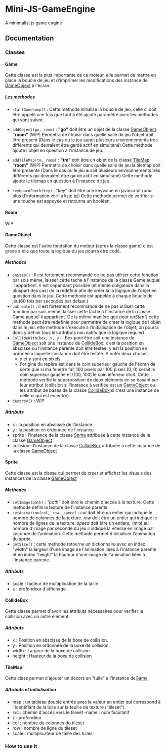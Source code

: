 # Mini-JS-GameEngine
 A minimalist js game engine

## Documentation

### Classes

#### Game
Cette classe est la plus importante de ce moteur, elle permet de mettre en place la boucle de jeu et d'imprimer les modifications des instance de [GameObject](#GameObject) à l'ecran.
##### Les methodes 
- `startGameLoop()` : Cette methode initialise la boucle de jeu, celle ci doit être appelé une fois que tout à été ajouté paramétré avec les methodes qui vont suivre.

- `addObject(go, room)` : **"go"** doit être un objet de la classe [GameObject](#GameObject).
**"room"** (WIP) Permetra de choisir dans quelle salle de jeu l'objet doit être present (Dans le cas ou le jeu aurait plusieurs environnements très différents qui devraient être gardé actif en simultané)
    Cette methode ajoute l'objet en question à l'instance de jeu.

- `addTileMap(tm, room)` : **"tm"** doit être un objet de la classe [TileMap](#TileMap)
**"room"** (WIP) Permetra de choisir dans quelle salle de jeu la tilemap doit être presente (Dans le cas ou le jeu aurait plusieurs environnements très différents qui devraient être gardé actif en simultané)
Cette methode ajoute le tilemap en question à l'instance de jeu.

- `keyboardCheck(key)` : "key" doit être une keyvalue en javascript (pour plus d'information voir la liste [ici](https://developer.mozilla.org/en-US/docs/Web/API/UI_Events/Keyboard_event_key_values)) 
Cette methode permet de verifier si une touche est appuyée et retourne un booléen.

#### Room 
WIP

#### GameObject
Cette classe est l'autre fondation du moteur (après la classe game) c'est grace à elle que toute la logique du jeu pourra être codé.

##### Methodes
- `onStep()` : Il est fortement recommandé de ne pas utiliser cette fonction par sois même, laisser cette tache à l'instance de la classe Game auquel il appartient.
Il est cependant possible (et même obligatoire dans la pluspart des cas) de la redefinir afin de créer la la logique de l'objet en question dans le jeu.
Cette methode est appelée à chaque boucle de jeu(60 fois par secondes par defaut.)
- `onCreate()` : Il est fortement recommandé de ne pas utiliser cette fonction par sois même, laisser cette tache à l'instance de la classe Game auquel il appartient.
De la même manière que pour *onStep()* cette methode peut être redefinie pour permettre de creer la logique de l'objet dans le jeu.
ette methode s'execute à l'initialisation de l'objet, on pourra donc y definir tous les attributs non natifs que la logique requiert.
- `CollideWith(box, x, y)` : Box peut être soit une instance de [GameObject](#GameObject) soit une instance de [CollideBox](#CollideBox).
x est la position en abscisse ou l'instance parente doit être testée.
y est la position en ordonée à laquelle l'instance doit être testée.
A noter deux choses:
    - x et y sont en pixels
    - l'origine du repère est dans le coin superieur gauche de l'écran de sorte que si ma fenetre fait 100 pixels par 100 pixels (0, 0) serait le coin superieur gauche et (100, 100) le coin inferieur droit.
Cette methode verifie la superposition de deux elements en se basant sur leur attribut (collision si l'instance à verifiée est un [GameObject](#GameObject) ou les attribut de bases de la classe [CollideBox](#CollideBox) si c'est une instance de celle ci qui est en entré)
- `destroy()` : WIP

##### Attributs
- x : la position en abscisse de l'instance
- y : la position en ordonnée de l'instance
- sprite : l'instance de la classe [Sprite](#Sprite) attribuée à cette instance de la classe [GameObject](#GameObject)
- collision : l'instance de la classe [CollideBox](#CollideBox) attribuée à cette instance de la classe [GameObject](#GameObject)

#### Sprite 
Cette classe est la classe qui permet de creer et afficher les visuels des instances de la classe [GameObject](#GameObject)

##### Methodes
- `setImage(path)` : *"path"* doit être le chemin d'accés à la texture.
    Cette methode defini la texture de l'instance parente.
- `setAnimation(col, row, speed)` : *col* doit être un entier qui indique le nombre de colonnes de la texture.
    *row* doit être un entier qui indique le nombre de lignes de la texture.
    *speed* doit être un entiers, limité au nombre d'image par seconde du jeu il indique la vitesse en image par seconde de l'animation.
    Cette méthode permet d'initialiser l'animation du sprite.
- `getSize()` : cette methode retourne un dictionnaire avec en index "width" la largeur d'une image de l'animation liées à l'instance parente et en index "height" la hauteur d'une image de l'animation liées à l'instance parente.

##### Attributs
- scale : facteur de multiplication de la taille
- z : profondeur d'affichage

#### CollideBox
Cette classe permet d'avoir les attributs nécessaires pour verifier la collision avec un autre élément.
##### Attributs
- x : Position en abscisse de la boxe de collision.
- y : Position en ordonnée de la boxe de collision.
- width : Largeur de la boxe de collision
- height : Hauteur de la boxe de collision 

#### TileMap
Cette class permet d'ajouter un décors en "tuile" à l'instance de[Game](#Game)
##### Attributs et Initialisation
- map : un tableau double entrée avec la valeur en entier qui correspond à l'identifiant de la tuile sur la feuille de texture ("tileset").
- src : chemin d'accés vers le tileset
-name : nom facultatif
- z : profondeur
- col : nombre de colonnes du tileset
- row : nombre de ligne du tileset
- scale : multiplicateur de taille des tuiles.
### How to use it